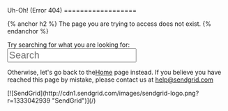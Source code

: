 <div markdown="1" id="wrap">
<div markdown="1" id="intro">
Uh-Oh! (Error 404)
==================


{% anchor h2 %} The page you are trying to access does not exist. {% endanchor %}


<form markdown="1" action="{{ site.root }}search.html" method="get">
Try searching for what you are looking for:

<input style="font-size:22px;" input name="q" results="0" placeholder="Search" a>

</form>
  
  

Otherwise, let's go back to the[Home]({{%20site.root%20}}index.html) page instead. If you believe you have reached this page by mistake, please contact us at [help@sendgrid.com](mailto:help@sendgrid.com)

</div>
<div markdown="1" id="logo">
[![SendGrid](http://cdn1.sendgrid.com/images/sendgrid-logo.png?r=1333042939 "SendGrid")](/)

</div>
</div>

